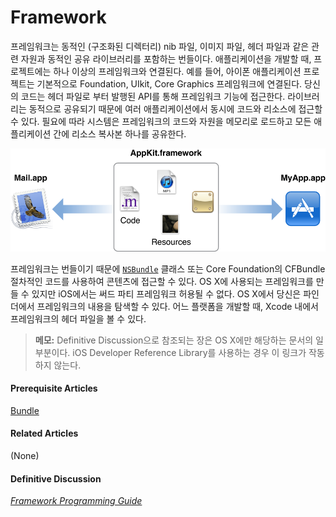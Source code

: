 # Framework

프레임워크는 동적인 \(구조화된 디렉터리\) nib 파일, 이미지 파일, 헤더 파일과 같은 관련 자원과 동적인 공유 라이브러리를 포함하는 번들이다. 애플리케이션을 개발할 때, 프로젝트에는 하나 이상의 프레임워크와 연결된다. 예를 들어, 아이폰 애플리케이션 프로젝트는 기본적으로 Foundation, UIkit, Core Graphics 프레임워크에 연결된다. 당신의 코드는 헤더 파일로 부터 발행된 API를 통해 프레임워크 기능에 접근한다. 라이브러리는 동적으로 공유되기 때문에 여러 애플리케이션에서 동시에 코드와 리소스에 접근할 수 있다. 필요에 따라 시스템은 프레임워크의 코드와 자원을 메모리로 로드하고 모든 애플리케이션 간에 리소스 복사본 하나를 공유한다.

![](../../.gitbook/assets/framework_2x.png)

프레임워크는 번들이기 때문에 [`NSBundle`](https://developer.apple.com/library/archive/documentation/LegacyTechnologies/WebObjects/WebObjects_3.5/Reference/Frameworks/ObjC/Foundation/Classes/NSBundle/Description.html#//apple_ref/occ/cl/NSBundle) 클래스 또는 Core Foundation의 CFBundle 절차적인 코드를 사용하여 콘텐츠에 접근할 수 있다. OS X에 사용되는 프레임워크를 만들 수 있지만 iOS에서는 써드 파티 프레임워크 허용될 수 없다. OS X에서 당신은 파인더에서 프레임워크의 내용을 탐색할 수 있다. 어느 플랫폼을 개발할 때, Xcode 내에서 프레임워크의 헤더 파일을 볼 수 있다.

> **메모:** Definitive Discussion으로 참조되는 장은 OS X에만 해당하는 문서의 일부분이다. iOS Developer Reference Library를 사용하는 경우 이 링크가 작동하지 않는다.

#### Prerequisite Articles

[Bundle](https://developer.apple.com/library/archive/documentation/General/Conceptual/DevPedia-CocoaCore/Bundle.html#//apple_ref/doc/uid/TP40008195-CH4-SW1)

#### Related Articles

\(None\)

#### Definitive Discussion

[_Framework Programming Guide_](https://developer.apple.com/library/archive/documentation/MacOSX/Conceptual/BPFrameworks/Frameworks.html#//apple_ref/doc/uid/10000183i)

